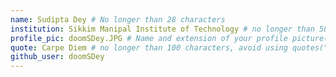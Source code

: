 ```yaml
---
name: Sudipta Dey # No longer than 28 characters
institution: Sikkim Manipal Institute of Technology # no longer than 58 characters
profile_pic: doomSDey.JPG # Name and extension of your profile picture(ex. mona.png) The picture must be squared and 544px on width and height.
quote: Carpe Diem # no longer than 100 characters, avoid using quotes(") to guarantee the format remains the same.
github_user: doomSDey
---
```

